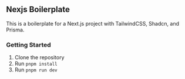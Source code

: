 ## Nexjs Boilerplate

This is a boilerplate for a Next.js project with TailwindCSS, Shadcn, and Prisma.

### Getting Started

1. Clone the repository
2. Run `pnpm install`
3. Run `pnpm run dev`
